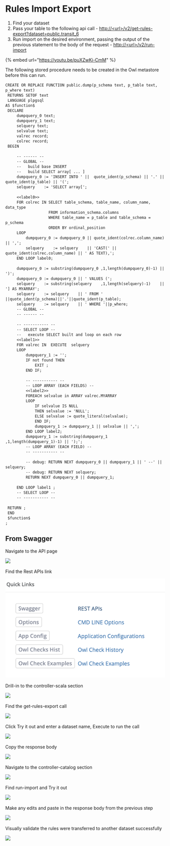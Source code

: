 # Rules Import Export

1. Find your dataset 
2. Pass your table to the following api call - [http://&lt;url&gt;/v2/get-rules-export?dataset=public.transit\_6](http://localhost:9000/v2/get-export?dataset=public.transit_6)
3. Run import on the desired environment, passing the output of the previous statement to the body of the request - [http://&lt;url&gt;/v2/run-import](http://35.202.14.58/v2/run-import)

{% embed url="https://youtu.be/puXZwKi-CmM" %}

The following stored procedure needs to be created in the Owl metastore before this can run. 

```text
CREATE OR REPLACE FUNCTION public.dump(p_schema text, p_table text, p_where text)
 RETURNS SETOF text
 LANGUAGE plpgsql
AS $function$
 DECLARE
     dumpquery_0 text;
     dumpquery_1 text;
     selquery text;
     selvalue text;
     valrec record;
     colrec record;
 BEGIN

     -- ------ --
     -- GLOBAL --
     --   build base INSERT
     --   build SELECT array[ ... ]
     dumpquery_0 := 'INSERT INTO ' ||  quote_ident(p_schema) || '.' || quote_ident(p_table) || '(';
     selquery    := 'SELECT array[';

     <<label0>>
     FOR colrec IN SELECT table_schema, table_name, column_name, data_type
                   FROM information_schema.columns
                   WHERE table_name = p_table and table_schema = p_schema
                   ORDER BY ordinal_position
     LOOP
         dumpquery_0 := dumpquery_0 || quote_ident(colrec.column_name) || ',';
         selquery    := selquery    || 'CAST(' || quote_ident(colrec.column_name) || ' AS TEXT),';
     END LOOP label0;

     dumpquery_0 := substring(dumpquery_0 ,1,length(dumpquery_0)-1) || ')';
     dumpquery_0 := dumpquery_0 || ' VALUES (';
     selquery    := substring(selquery    ,1,length(selquery)-1)    || '] AS MYARRAY';
     selquery    := selquery    || ' FROM ' ||quote_ident(p_schema)||'.'||quote_ident(p_table);
     selquery    := selquery    || ' WHERE '||p_where;
     -- GLOBAL --
     -- ------ --

     -- ----------- --
     -- SELECT LOOP --
     --   execute SELECT built and loop on each row
     <<label1>>
     FOR valrec IN  EXECUTE  selquery
     LOOP
         dumpquery_1 := '';
         IF not found THEN
             EXIT ;
         END IF;

         -- ----------- --
         -- LOOP ARRAY (EACH FIELDS) --
         <<label2>>
         FOREACH selvalue in ARRAY valrec.MYARRAY
         LOOP
             IF selvalue IS NULL
             THEN selvalue := 'NULL';
             ELSE selvalue := quote_literal(selvalue);
             END IF;
             dumpquery_1 := dumpquery_1 || selvalue || ',';
         END LOOP label2;
         dumpquery_1 := substring(dumpquery_1 ,1,length(dumpquery_1)-1) || ');';
         -- LOOP ARRAY (EACH FIELD) --
         -- ----------- --

         -- debug: RETURN NEXT dumpquery_0 || dumpquery_1 || ' --' || selquery;
         -- debug: RETURN NEXT selquery;
         RETURN NEXT dumpquery_0 || dumpquery_1;

     END LOOP label1 ;
     -- SELECT LOOP --
     -- ----------- --

 RETURN ;
 END
 $function$
;

```

## From Swagger

Navigate to the API page

 

![](../.gitbook/assets/image%20%2865%29.png)

Find the Rest APIs link

![](../.gitbook/assets/image%20%2859%29%20%281%29.png)

Drill-in to the controller-scala section

![](../.gitbook/assets/image%20%2863%29.png)

Find the get-rules-export call

![](../.gitbook/assets/image%20%2856%29.png)

Click Try it out and enter a dataset name, Execute to run the call

![](../.gitbook/assets/image%20%2857%29.png)

Copy the response body 

![](../.gitbook/assets/image%20%2866%29.png)

Navigate to the controller-catalog section

![](../.gitbook/assets/image%20%2864%29.png)

Find run-import and Try it out 

![](../.gitbook/assets/image%20%2862%29.png)

Make any edits and paste in the response body from the previous step 

![](../.gitbook/assets/image%20%2858%29.png)

Visually validate the rules were transferred to another dataset successfully

![](../.gitbook/assets/image%20%2860%29.png)

